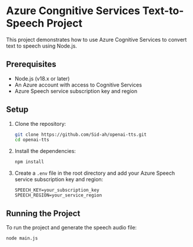 # Azure Congnitive Services Text-to-Speech Project

This project demonstrates how to use Azure Cognitive Services to convert text to speech using Node.js.

## Prerequisites

- Node.js (v18.x or later)
- An Azure account with access to Cognitive Services
- Azure Speech service subscription key and region

## Setup

1. Clone the repository:

   ```sh
   git clone https://github.com/Sid-ah/openai-tts.git
   cd openai-tts
   ```

2. Install the dependencies:

   ```sh
   npm install
   ```

3. Create a `.env` file in the root directory and add your Azure Speech service subscription key and region:

   ```plaintext
   SPEECH_KEY=your_subscription_key
   SPEECH_REGION=your_service_region
   ```

## Running the Project

To run the project and generate the speech audio file:

```sh
node main.js
```

